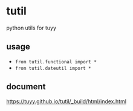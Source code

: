 # tutil
python utils for tuyy

## usage
* ```from tutil.functional import *```
* ```from tutil.dateutil import *```

## document
https://tuyy.github.io/tutil/_build/html/index.html
